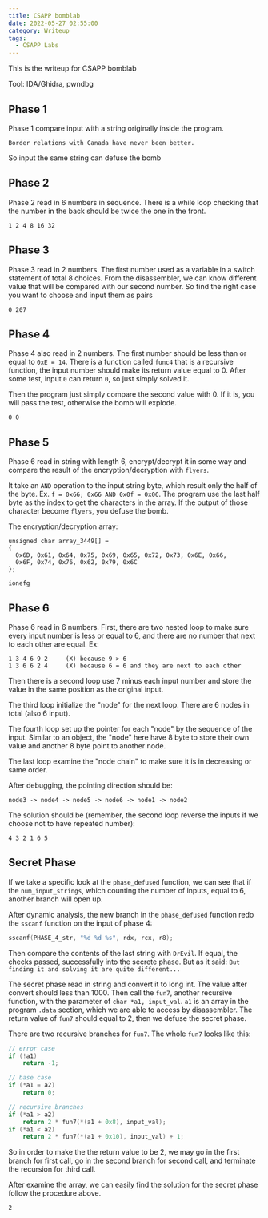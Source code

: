 ```yaml
---
title: CSAPP bomblab
date: 2022-05-27 02:55:00
category: Writeup
tags:
  - CSAPP Labs
---
```


This is the writeup for CSAPP bomblab

Tool: IDA/Ghidra, pwndbg

## Phase 1

Phase 1 compare input with a string originally inside the program. 

```
Border relations with Canada have never been better.
```

So input the same string can defuse the bomb

## Phase 2

Phase 2 read in 6 numbers in sequence. There is a while loop checking that the number in the back should be twice the one in the front. 

```
1 2 4 8 16 32
```

## Phase 3

Phase 3 read in 2 numbers. The first number used as a variable in a switch statement of total 8 choices. From the disassembler, we can know different value that will be compared with our second number. So find the right case you want to choose and input them as pairs

```
0 207
```

## Phase 4

Phase 4 also read in 2 numbers. The first number should be less than or equal to `0xE = 14`. There is a function called `func4` that is a recursive function, the input number should make its return value equal to 0. After some test, input `0` can return `0`, so just simply solved it. 

Then the program just simply compare the second value with 0. If it is, you will pass the test, otherwise the bomb will explode. 

```
0 0
```

## Phase 5

Phase 6 read in string with length 6, encrypt/decrypt it in some way and compare the result of the encryption/decryption with `flyers`. 

It take an `AND` operation to the input string byte, which result only the half of the byte. Ex. `f = 0x66; 0x66 AND 0x0f = 0x06`. The program use the last half byte as the index to get the characters in the array. If the output of those character become `flyers`, you defuse the bomb.

The encryption/decryption array:

```
unsigned char array_3449[] =
{
  0x6D, 0x61, 0x64, 0x75, 0x69, 0x65, 0x72, 0x73, 0x6E, 0x66, 
  0x6F, 0x74, 0x76, 0x62, 0x79, 0x6C
};
```

```
ionefg
```

## Phase 6

Phase 6 read in 6 numbers. First, there are two nested loop to make sure every input number is less or equal to 6, and there are no number that next to each other are equal. Ex:

```
1 3 4 6 9 2		(X) because 9 > 6
1 3 6 6 2 4		(X) because 6 = 6 and they are next to each other
```

Then there is a second loop use 7 minus each input number and store the value in the same position as the original input. 

The third loop initialize the "node" for the next loop. There are 6 nodes in total (also 6 input).  

The fourth loop set up the pointer for each "node" by the sequence of the input. Similar to an object, the "node" here have 8 byte to store their own value and another 8 byte point to another node. 

The last loop examine the "node chain" to make sure it is in decreasing or same order.  

After debugging, the pointing direction should be:

```
node3 -> node4 -> node5 -> node6 -> node1 -> node2
```

The solution should be (remember, the second loop reverse the inputs if we choose not to have repeated number):

```
4 3 2 1 6 5
```

## Secret Phase

If we take a specific look at the `phase_defused` function, we can see that if the `num_input_strings`, which counting the number of inputs, equal to 6, another branch will open up. 

After dynamic analysis, the new branch in the `phase_defused` function redo the `sscanf` function on the input of phase 4:

```c
sscanf(PHASE_4_str, "%d %d %s", rdx, rcx, r8);
```

Then compare the contents of the last string with `DrEvil`. If equal, the checks passed, successfully into the secrete phase. But as it said: `But finding it and solving it are quite different...`

The secret phase read in string and convert it to long int. The value after convert should less than 1000. Then call the `fun7`, another recursive function, with the parameter of `char *a1, input_val`. `a1` is an array in the program `.data` section, which we are able to access by disassembler. The return value of `fun7` should equal to 2, then we defuse the secret phase. 

There are two recursive branches for `fun7`. The whole `fun7` looks like this:

```c
// error case
if (!a1)
    return -1;

// base case
if (*a1 = a2)
	return 0;

// recursive branches
if (*a1 > a2)
	return 2 * fun7(*(a1 + 0x8), input_val);
if (*a1 < a2)
    return 2 * fun7(*(a1 + 0x10), input_val) + 1;
```

 So in order to make the the return value to be 2, we may go in the first branch for first call, go in the second branch for second call, and terminate the recursion for third call. 

After examine the array, we can easily find the solution for the secret phase follow the procedure above. 

```
2
```



